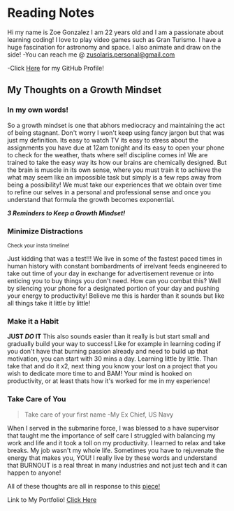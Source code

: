# Reading Notes
Hi my name is Zoe Gonzalez I am 22 years old and I am a passionate about learning coding! I love to play video games such as Gran Turismo. I have a huge fascination for astronomy and space. I also animate and draw on the side! 
-You can reach me @ zusolaris.personal@gmail.com

-Click [Here](https://github.com/ZuSolaris) for my GitHub Profile!



## My Thoughts on a Growth Mindset

### In my own words!
So a growth mindset is one that abhors mediocracy and maintaining the act of being stagnant. Don't worry I won't keep using fancy jargon but that was just my definition. Its easy to watch TV its easy to stress about the assignments you have due at 12am tonight and its easy to open your phone to check for the weather, thats where self discipline comes in! We are trained to take the easy way its how our brains are chemically designed. But the brain is muscle in its own sense, where you must train it to achieve the what may seem like an impossible task but simply is a few reps away from being a possibility! We must take our experiences that we obtain over time to refine our selves in a personal and professional sense and once you understand that formula the growth becomes exponential. 

***3 Reminders to Keep a Growth Mindset!***

### Minimize Distractions
<sub> Check your insta timeline! </sub>

Just kidding that was a test!!! We live in some of the fastest paced times in human history with constant bombardments of irrelvant feeds engineered to take out time of your day in exchange for advertisement revenue or into enticing you to buy things you don't need. How can you combat this? Well by silencing your phone for a designated portion of your day and pushing your energy to productivity! Believe me this is harder than it sounds but like all things take it little by little!

### Make it a Habit
**JUST _DO_ IT**
This also sounds easier than it really is but start small and gradually build your way to success! Like for example in learning coding if you don't have that burning passion already and need to build up that motivation, you can start with 30 mins a day. Learning little by little. Than take that and do it x2, next thing you know your lost on a project that you wish to dedicate more time to and BAM! Your mind is hooked on productivity, or at least thats how it's worked for me in my experience!

### Take Care of You
> Take care of your first name -My Ex Chief, US Navy

When I served in the submarine force, I was blessed to a have supervisor that taught me the importance of self care I struggled with balancing my work and life and it took a toll on my productivity. I learned to relax and take breaks. My job wasn't my whole life. Sometimes you have to rejuvenate the energy that makes you, YOU! I really live by these words and understand that BURNOUT is a real threat in many industries and not just tech and it can happen to anyone!

All of these thoughts are all in response to this [piece!](https://www.atlassian.com/blog/inside-atlassian/growth-mindset)

Link to My Portfolio! [Click Here](https://github.com/ZuSolaris)
